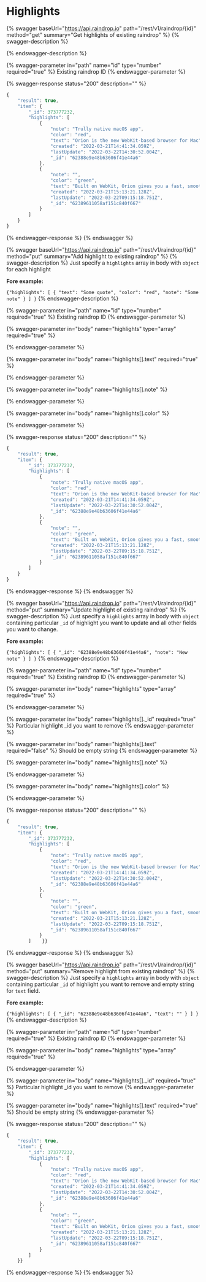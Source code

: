 # Highlights

{% swagger baseUrl="https://api.raindrop.io" path="/rest/v1/raindrop/{id}" method="get" summary="Get highlights of existing raindrop" %}
{% swagger-description %}

{% endswagger-description %}

{% swagger-parameter in="path" name="id" type="number" required="true" %}
Existing raindrop ID
{% endswagger-parameter %}

{% swagger-response status="200" description="" %}
```javascript
{
    "result": true,
    "item": {
        "_id": 373777232,
        "highlights": [
            {
                "note": "Trully native macOS app",
                "color": "red",
                "text": "Orion is the new WebKit-based browser for Mac",
                "created": "2022-03-21T14:41:34.059Z",
                "lastUpdate": "2022-03-22T14:30:52.004Z",
                "_id": "62388e9e48b63606f41e44a6"
            },
            {
                "note": "",
                "color": "green",
                "text": "Built on WebKit, Orion gives you a fast, smooth and lightweight browsing experience",
                "created": "2022-03-21T15:13:21.128Z",
                "lastUpdate": "2022-03-22T09:15:18.751Z",
                "_id": "62389611058af151c840f667"
            }
        ]
    }
}
```
{% endswagger-response %}
{% endswagger %}

{% swagger baseUrl="https://api.raindrop.io" path="/rest/v1/raindrop/{id}" method="put" summary="Add highlight to existing raindrop" %}
{% swagger-description %}
Just specify a `highlights` array in body with `object` for each highlight

**Fore example:**

`{"highlights": [ { "text": "Some quote", "color": "red", "note": "Some note" } ] }`
{% endswagger-description %}

{% swagger-parameter in="path" name="id" type="number" required="true" %}
Existing raindrop ID
{% endswagger-parameter %}

{% swagger-parameter in="body" name="highlights" type="array" required="true" %}

{% endswagger-parameter %}

{% swagger-parameter in="body" name="highlights[].text" required="true" %}

{% endswagger-parameter %}

{% swagger-parameter in="body" name="highlights[].note" %}

{% endswagger-parameter %}

{% swagger-parameter in="body" name="highlights[].color" %}

{% endswagger-parameter %}

{% swagger-response status="200" description="" %}
```javascript
{
    "result": true,
    "item": {
        "_id": 373777232,
        "highlights": [
            {
                "note": "Trully native macOS app",
                "color": "red",
                "text": "Orion is the new WebKit-based browser for Mac",
                "created": "2022-03-21T14:41:34.059Z",
                "lastUpdate": "2022-03-22T14:30:52.004Z",
                "_id": "62388e9e48b63606f41e44a6"
            },
            {
                "note": "",
                "color": "green",
                "text": "Built on WebKit, Orion gives you a fast, smooth and lightweight browsing experience",
                "created": "2022-03-21T15:13:21.128Z",
                "lastUpdate": "2022-03-22T09:15:18.751Z",
                "_id": "62389611058af151c840f667"
            }
        ]
    }
}
```
{% endswagger-response %}
{% endswagger %}

{% swagger baseUrl="https://api.raindrop.io" path="/rest/v1/raindrop/{id}" method="put" summary="Update highlight of existing raindrop" %}
{% swagger-description %}
Just specify a `highlights` array in body with `object` containing particular `_id` of highlight you want to update and all other fields you want to change.

**Fore example:**

`{"highlights": [ { "_id": "62388e9e48b63606f41e44a6", "note": "New note" } ] }`
{% endswagger-description %}

{% swagger-parameter in="path" name="id" type="number" required="true" %}
Existing raindrop ID
{% endswagger-parameter %}

{% swagger-parameter in="body" name="highlights" type="array" required="true" %}

{% endswagger-parameter %}

{% swagger-parameter in="body" name="highlights[]._id" required="true" %}
Particular highlight _id you want to remove
{% endswagger-parameter %}

{% swagger-parameter in="body" name="highlights[].text" required="false" %}
Should be empty string
{% endswagger-parameter %}

{% swagger-parameter in="body" name="highlights[].note" %}

{% endswagger-parameter %}

{% swagger-parameter in="body" name="highlights[].color" %}

{% endswagger-parameter %}

{% swagger-response status="200" description="" %}
```javascript
{
    "result": true,
    "item": {
        "_id": 373777232,
        "highlights": [
            {
                "note": "Trully native macOS app",
                "color": "red",
                "text": "Orion is the new WebKit-based browser for Mac",
                "created": "2022-03-21T14:41:34.059Z",
                "lastUpdate": "2022-03-22T14:30:52.004Z",
                "_id": "62388e9e48b63606f41e44a6"
            },
            {
                "note": "",
                "color": "green",
                "text": "Built on WebKit, Orion gives you a fast, smooth and lightweight browsing experience",
                "created": "2022-03-21T15:13:21.128Z",
                "lastUpdate": "2022-03-22T09:15:18.751Z",
                "_id": "62389611058af151c840f667"
            }
        ]    }}
```
{% endswagger-response %}
{% endswagger %}

{% swagger baseUrl="https://api.raindrop.io" path="/rest/v1/raindrop/{id}" method="put" summary="Remove highlight from existing raindrop" %}
{% swagger-description %}
Just specify a `highlights` array in body with `object` containing particular `_id` of highlight you want to remove and empty string for `text` field.

**Fore example:**

`{"highlights": [ { "_id": "62388e9e48b63606f41e44a6", "text": "" } ] }`
{% endswagger-description %}

{% swagger-parameter in="path" name="id" type="number" required="true" %}
Existing raindrop ID
{% endswagger-parameter %}

{% swagger-parameter in="body" name="highlights" type="array" required="true" %}

{% endswagger-parameter %}

{% swagger-parameter in="body" name="highlights[]._id" required="true" %}
Particular highlight _id you want to remove
{% endswagger-parameter %}

{% swagger-parameter in="body" name="highlights[].text" required="true" %}
Should be empty string
{% endswagger-parameter %}

{% swagger-response status="200" description="" %}
```javascript
{
    "result": true,
    "item": {
        "_id": 373777232,
        "highlights": [
            {
                "note": "Trully native macOS app",
                "color": "red",
                "text": "Orion is the new WebKit-based browser for Mac",
                "created": "2022-03-21T14:41:34.059Z",
                "lastUpdate": "2022-03-22T14:30:52.004Z",
                "_id": "62388e9e48b63606f41e44a6"
            },
            {
                "note": "",
                "color": "green",
                "text": "Built on WebKit, Orion gives you a fast, smooth and lightweight browsing experience",
                "created": "2022-03-21T15:13:21.128Z",
                "lastUpdate": "2022-03-22T09:15:18.751Z",
                "_id": "62389611058af151c840f667"
            }
        ]
    }}
```
{% endswagger-response %}
{% endswagger %}
